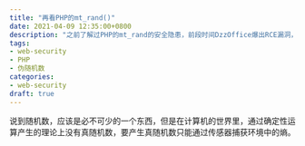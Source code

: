 ```yaml
---
title: "再看PHP的mt_rand()"
date: 2021-04-09 12:35:00+0800
description: "之前了解过PHP的mt_rand的安全隐患，前段时间DzzOffice爆出RCE漏洞，让我再次回顾起这个伪随机数产生函数"
tags:
- web-security
- PHP
- 伪随机数
categories:
- web-security
draft: true
---
```


说到随机数，应该是必不可少的一个东西，但是在计算机的世界里，通过确定性运算产生的理论上没有真随机数，要产生真随机数只能通过传感器捕获环境中的熵。

